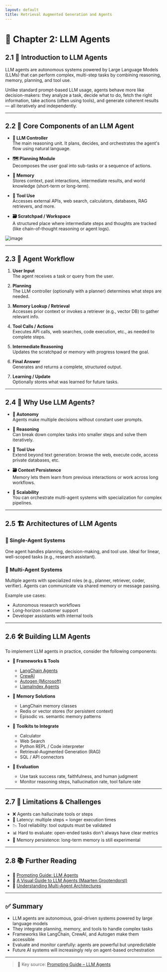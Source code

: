 ```yaml
---
layout: default
title: Retrieval Augmented Generation and Agents
---
```



# 🤖 Chapter 2: LLM Agents

## 2.1 🧠 Introduction to LLM Agents

LLM agents are autonomous systems powered by Large Language Models (LLMs) that can perform complex, multi-step tasks by combining reasoning, memory, planning, and tool use.

Unlike standard prompt-based LLM usage, agents behave more like decision-makers: they analyze a task, decide what to do, fetch the right information, take actions (often using tools), and generate coherent results — all iteratively and independently.


---

## 2.2 🧩 Core Components of an LLM Agent

- **🧠 LLM Controller**  
  The main reasoning unit. It plans, decides, and orchestrates the agent's flow using natural language.

- **🗺️ Planning Module**  
  Decomposes the user goal into sub-tasks or a sequence of actions.

- **🧠 Memory**  
  Stores context, past interactions, intermediate results, and world knowledge (short-term or long-term).

- **🔌 Tool Use**  
  Accesses external APIs, web search, calculators, databases, RAG retrievers, and more.

- **🗃️ Scratchpad / Workspace**  
  A structured place where intermediate steps and thoughts are tracked (like chain-of-thought reasoning or agent logs).

![image](https://github.com/user-attachments/assets/d2d7fd89-bd1c-4306-89d4-f2de05944cce)

---

## 2.3 🔄 Agent Workflow

1. **User Input**  
   The agent receives a task or query from the user.

2. **Planning**  
   The LLM controller (optionally with a planner) determines what steps are needed.

3. **Memory Lookup / Retrieval**  
   Accesses prior context or invokes a retriever (e.g., vector DB) to gather relevant info.

4. **Tool Calls / Actions**  
   Executes API calls, web searches, code execution, etc., as needed to complete steps.

5. **Intermediate Reasoning**  
   Updates the scratchpad or memory with progress toward the goal.

6. **Final Answer**  
   Generates and returns a complete, structured output.

7. **Learning / Update**  
   Optionally stores what was learned for future tasks.

---

## 2.4 🎯 Why Use LLM Agents?

- **🧠 Autonomy**  
  Agents make multiple decisions without constant user prompts.

- **🧩 Reasoning**  
  Can break down complex tasks into smaller steps and solve them iteratively.

- **🔗 Tool Use**  
  Extend beyond text generation: browse the web, execute code, access private databases, etc.

- **🗃️ Context Persistence**  
  Memory lets them learn from previous interactions or work across long workflows.

- **🚀 Scalability**  
  You can orchestrate multi-agent systems with specialization for complex pipelines.

---

## 2.5 🏗️ Architectures of LLM Agents

### 🔹 Single-Agent Systems  
One agent handles planning, decision-making, and tool use. Ideal for linear, well-scoped tasks (e.g., research assistant).

### 🔸 Multi-Agent Systems  
Multiple agents with specialized roles (e.g., planner, retriever, coder, verifier). Agents can communicate via shared memory or message passing.

Example use cases:
- Autonomous research workflows
- Long-horizon customer support
- Developer assistants with internal tools

---

## 2.6 🛠️ Building LLM Agents

To implement LLM agents in practice, consider the following components:

- **🧱 Frameworks & Tools**  
  - [LangChain Agents](https://docs.langchain.com/docs/components/agents/)  
  - [CrewAI](https://docs.crewai.com/)  
  - [Autogen (Microsoft)](https://microsoft.github.io/autogen/)  
  - [LlamaIndex Agents](https://docs.llamaindex.ai/en/stable/examples/agents/)

- **🧠 Memory Solutions**  
  - LangChain memory classes  
  - Redis or vector stores (for persistent context)  
  - Episodic vs. semantic memory patterns

- **🔌 Toolkits to Integrate**  
  - Calculator  
  - Web Search  
  - Python REPL / Code interpreter  
  - Retrieval-Augmented Generation (RAG)  
  - SQL / API connectors

- **📏 Evaluation**  
  - Use task success rate, faithfulness, and human judgment  
  - Monitor reasoning steps, hallucination rate, tool failure rate

---

## 2.7 🔬 Limitations & Challenges

- ❌ Agents can hallucinate tools or steps
- 🐢 Latency: multiple steps = longer execution times
- 📉 Tool reliability: tool outputs must be validated
- 📊 Hard to evaluate: open-ended tasks don't always have clear metrics
- 🔄 Memory persistence: long-term memory is still experimental

---

## 2.8 📚 Further Reading

- 📖 [Prompting Guide: LLM Agents](https://www.promptingguide.ai/research/llm-agents)  
- 📘 [A Visual Guide to LLM Agents (Maarten Grootendorst)](https://newsletter.maartengrootendorst.com/p/a-visual-guide-to-llm-agents)  
- 📙 [Understanding Multi-Agent Architectures](https://medium.com/@pallavisinha12/understanding-llm-based-agents-and-their-multi-agent-architecture-299cf54ebae4)

---

## ✅ Summary

- LLM agents are autonomous, goal-driven systems powered by large language models  
- They integrate planning, memory, and tools to handle complex tasks  
- Frameworks like LangChain, CrewAI, and Autogen make them accessible  
- Evaluate and monitor carefully: agents are powerful but unpredictable  
- Future AI systems will increasingly rely on agent-based orchestration

---
> 📌 Key source: [Prompting Guide – LLM Agents](https://www.promptingguide.ai/research/llm-agents)



